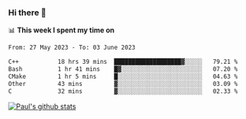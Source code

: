 ### Hi there 👋

📊 **This week I spent my time on**
<!--START_SECTION:waka-->

```txt
From: 27 May 2023 - To: 03 June 2023

C++           18 hrs 39 mins  ███████████████████▓░░░░░   79.21 %
Bash          1 hr 41 mins    █▓░░░░░░░░░░░░░░░░░░░░░░░   07.20 %
CMake         1 hr 5 mins     █░░░░░░░░░░░░░░░░░░░░░░░░   04.63 %
Other         43 mins         ▓░░░░░░░░░░░░░░░░░░░░░░░░   03.09 %
C             32 mins         ▓░░░░░░░░░░░░░░░░░░░░░░░░   02.33 %
```

<!--END_SECTION:waka-->


[![Paul's github stats](https://github-readme-stats.vercel.app/api?username=mickeyouyou&theme=dracula&show_icons=true)](https://github.com/anuraghazra/github-readme-stats)
